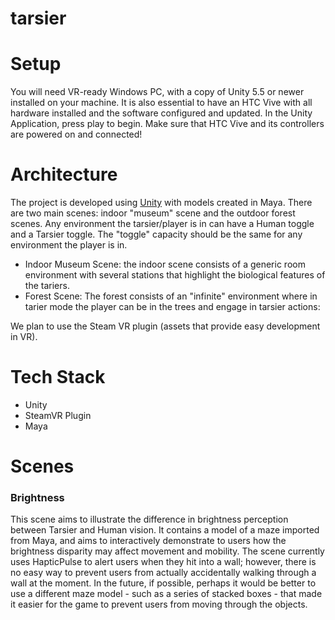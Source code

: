 # tarsier

# Setup

You will need VR-ready Windows PC, with a copy of Unity 5.5 or newer installed on your machine. It is also essential to have an HTC Vive with all hardware installed and the software configured and updated. In the Unity Application, press play to begin. Make sure that HTC Vive and its controllers are powered on and connected!

# Architecture
The project is developed using [Unity](https://unity3d.com/) with models created in Maya.
There are two main scenes: indoor "museum" scene and the outdoor forest scenes.
Any environment the tarsier/player is in can have a Human toggle and a Tarsier toggle. The "toggle" capacity should be the same for any environment the player is in.

* Indoor Museum Scene: the indoor scene consists of a generic room environment with several stations that highlight the biological features of the tariers.
* Forest Scene: The forest consists of an "infinite" environment where in tarier mode the player can be in the trees and engage in tarsier actions:

We plan to use the Steam VR plugin (assets that provide easy development in VR).


# Tech Stack
- Unity
- SteamVR Plugin
- Maya

# Scenes
### Brightness
This scene aims to illustrate the difference in brightness perception between Tarsier and Human vision. It contains a model of a maze imported from Maya, and aims to interactively demonstrate to users how the brightness disparity may affect movement and mobility. The scene currently uses HapticPulse to alert users when they hit into a wall; however, there is no easy way to prevent users from actually accidentally walking through a wall at the moment. In the future, if possible, perhaps it would be better to use a different maze model - such as a series of stacked boxes - that made it easier for the game to prevent users from moving through the objects.
